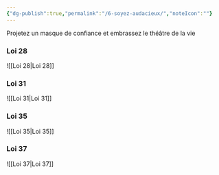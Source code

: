 ```yaml
---
{"dg-publish":true,"permalink":"/6-soyez-audacieux/","noteIcon":""}
---
```


Projetez un masque de confiance et embrassez le théâtre de la vie
### Loi 28
![[Loi 28\|Loi 28]]
### Loi 31
![[Loi 31\|Loi 31]]
### Loi 35
![[Loi 35\|Loi 35]]
### Loi 37
![[Loi 37\|Loi 37]]
